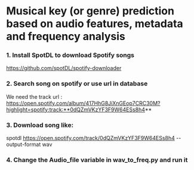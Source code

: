# Musical key (or genre) prediction based on audio features, metadata and frequency analysis


### 1. Install SpotDL to download Spotify songs
https://github.com/spotDL/spotify-downloader

### 2. Search song on spotify or use url in database
We need the track url :
https://open.spotify.com/album/417HhG8JiXnGEop7CRC30M?highlight=spotify:track:**0dQZmVKzYF3F9W64ESs8h4**

### 3. Download song like:
spotdl https://open.spotify.com/track/0dQZmVKzYF3F9W64ESs8h4 --output-format wav

### 4. Change the Audio_file variable in wav_to_freq.py and run it
